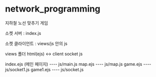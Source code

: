 # network_programming
지하철 노선 맞추기 게임

소켓 서버 : index.js

소켓 클라이언트 : views/js 안의 js

views 폴더
html(ejs) <-> client socket js

index.ejs (메인 페이지)  ---- js/main.js
map.ejs ---- js/map.js
game.ejs ---- js/socket1.js
game1.ejs ---- js/socket.js
